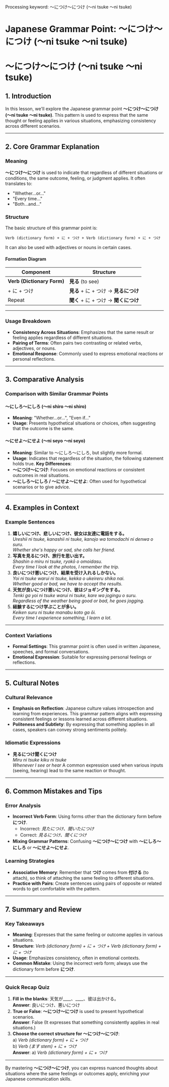 Processing keyword: ～につけ～につけ (〜ni tsuke 〜ni tsuke)
# Japanese Grammar Point: ～につけ～につけ (〜ni tsuke 〜ni tsuke)
# ～につけ～につけ (〜ni tsuke 〜ni tsuke)
## 1. Introduction
In this lesson, we'll explore the Japanese grammar point **～につけ～につけ (〜ni tsuke 〜ni tsuke)**. This pattern is used to express that the same thought or feeling applies in various situations, emphasizing consistency across different scenarios.

---
## 2. Core Grammar Explanation
### Meaning
**～につけ～につけ** is used to indicate that regardless of different situations or conditions, the same outcome, feeling, or judgment applies. It often translates to:
- "Whether...or..."
- "Every time..."
- "Both...and..."
### Structure
The basic structure of this grammar point is:
```plaintext
Verb (dictionary form) + に + つけ + Verb (dictionary form) + に + つけ
```
It can also be used with adjectives or nouns in certain cases.
#### Formation Diagram
| Component                | Structure                         |
|--------------------------|-----------------------------------|
| **Verb (Dictionary Form)** | **見る**  (to see)                 |
| + に + つけ                | **見る** + に + つけ → **見るにつけ** |
| Repeat                   | **聞く** + に + つけ → **聞くにつけ** |
---
### Usage Breakdown
- **Consistency Across Situations**: Emphasizes that the same result or feeling applies regardless of different situations.
- **Pairing of Terms**: Often pairs two contrasting or related verbs, adjectives, or nouns.
- **Emotional Response**: Commonly used to express emotional reactions or personal reflections.
---
## 3. Comparative Analysis
### Comparison with Similar Grammar Points
#### ～にしろ～にしろ (〜ni shiro 〜ni shiro)
- **Meaning**: "Whether...or...", "Even if..."
- **Usage**: Presents hypothetical situations or choices, often suggesting that the outcome is the same.
#### ～にせよ～にせよ (〜ni seyo 〜ni seyo)
- **Meaning**: Similar to ～にしろ～にしろ, but slightly more formal.
- **Usage**: Indicates that regardless of the situation, the following statement holds true.
**Key Differences**:
- **～につけ～につけ**: Focuses on emotional reactions or consistent outcomes in real situations.
- **～にしろ～にしろ / ～にせよ～にせよ**: Often used for hypothetical scenarios or to give advice.
---
## 4. Examples in Context
### Example Sentences
1. **嬉しいにつけ、悲しいにつけ、彼女は友達に電話をする。**  
   *Ureshii ni tsuke, kanashii ni tsuke, kanojo wa tomodachi ni denwa o suru.*  
   *Whether she's happy or sad, she calls her friend.*
2. **写真を見るにつけ、旅行を思い出す。**  
   *Shashin o miru ni tsuke, ryokō o omoidasu.*  
   *Every time I look at the photos, I remember the trip.*
3. **良いにつけ悪いにつけ、結果を受け入れるしかない。**  
   *Yoi ni tsuke warui ni tsuke, kekka o ukeireru shika nai.*  
   *Whether good or bad, we have to accept the results.*
4. **天気が良いにつけ悪いにつけ、彼はジョギングをする。**  
   *Tenki ga yoi ni tsuke warui ni tsuke, kare wa jogingu o suru.*  
   *Regardless of the weather being good or bad, he goes jogging.*
5. **経験するにつけ学ぶことが多い。**  
   *Keiken suru ni tsuke manabu koto ga ōi.*  
   *Every time I experience something, I learn a lot.*
---
### Context Variations
- **Formal Settings**: This grammar point is often used in written Japanese, speeches, and formal conversations.
- **Emotional Expression**: Suitable for expressing personal feelings or reflections.
---
## 5. Cultural Notes
### Cultural Relevance
- **Emphasis on Reflection**: Japanese culture values introspection and learning from experiences. This grammar pattern aligns with expressing consistent feelings or lessons learned across different situations.
- **Politeness and Subtlety**: By expressing that something applies in all cases, speakers can convey strong sentiments politely.
### Idiomatic Expressions
- **見るにつけ聞くにつけ**  
  *Miru ni tsuke kiku ni tsuke*  
  *Whenever I see or hear*
  A common expression used when various inputs (seeing, hearing) lead to the same reaction or thought.
---
## 6. Common Mistakes and Tips
### Error Analysis
- **Incorrect Verb Form**: Using forms other than the dictionary form before **につけ**.
  - Incorrect: *見たにつけ、聞いたにつけ*  
  - Correct: *見るにつけ、聞くにつけ*
- **Mixing Grammar Patterns**: Confusing **～につけ～につけ** with **～にしろ～にしろ** or **～にせよ～にせよ**.
### Learning Strategies
- **Associative Memory**: Remember that **つけ** comes from **付ける** (to attach), so think of attaching the same feeling to different situations.
- **Practice with Pairs**: Create sentences using pairs of opposite or related words to get comfortable with the pattern.
---
## 7. Summary and Review
### Key Takeaways
- **Meaning**: Expresses that the same feeling or outcome applies in various situations.
- **Structure**: *Verb (dictionary form) + に + つけ + Verb (dictionary form) + に + つけ*
- **Usage**: Emphasizes consistency, often in emotional contexts.
- **Common Mistake**: Using the incorrect verb form; always use the dictionary form before **につけ**.
---
### Quick Recap Quiz
1. **Fill in the blanks**: 天気が____、____、彼は出かける。  
   **Answer**: 良いにつけ、悪いにつけ
2. **True or False**: **～につけ～につけ** is used to present hypothetical scenarios.  
   **Answer**: False (It expresses that something consistently applies in real situations.)
3. **Choose the correct structure for ～につけ～につけ**:  
   a) *Verb (dictionary form) + に + つけ*  
   b) *Verb (ます stem) + に + つけ*  
   **Answer**: a) *Verb (dictionary form) + に + つけ*
---
By mastering **～につけ～につけ**, you can express nuanced thoughts about situations where the same feelings or outcomes apply, enriching your Japanese communication skills.

